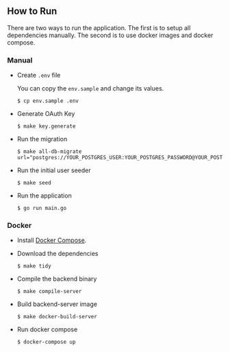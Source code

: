 ## How to Run

There are two ways to run the application. The first is to setup all dependencies manually.
The second is to use docker images and docker compose.

### Manual

- Create `.env` file

  You can copy the `env.sample` and change its values.

    ```
    $ cp env.sample .env
    ```
- Generate OAuth Key

    ```
    $ make key.generate
    ```

- Run the migration

    ```
    $ make all-db-migrate url="postgres://YOUR_POSTGRES_USER:YOUR_POSTGRES_PASSWORD@YOUR_POSTGRES_HOST:YOUR_POSTGRES_PORT/YOUR_DATABASE_NAME"
    ```

- Run the initial user seeder

    ```
    $ make seed
    ```

- Run the application

    ```
    $ go run main.go
    ```

### Docker

- Install [Docker Compose](https://docs.docker.com/compose/).

- Download the dependencies

    ```
    $ make tidy
    ```

- Compile the backend binary

    ```
    $ make compile-server
    ```

- Build backend-server image

    ```
    $ make docker-build-server
    ```

- Run docker compose

    ```
    $ docker-compose up
    ```